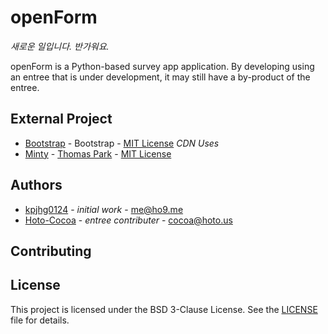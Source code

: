 # openForm

_새로운 일입니다. 반가워요._

openForm is a Python-based survey app application. By developing using an entree that is under development, it may still have a by-product of the entree.

## External Project
* [Bootstrap](https://getbootstrap.com/) - Bootstrap - [MIT License](https://opensource.org/licenses/MIT) _CDN Uses_
* [Minty](https://bootswatch.com/minty/) - [Thomas Park](https://thomaspark.co/) - [MIT License](https://opensource.org/licenses/MIT)

## Authors
* [kpjhg0124](https://github.com/kpjhg0124) - _initial work_ - [me@ho9.me](mailto:me@ho9.me)
* [Hoto-Cocoa](https://github.com/Hoto-Cocoa) - _entree contributer_ - [cocoa@hoto.us](mailto:hoto.us)

## Contributing

## License
This project is licensed under the BSD 3-Clause License. See the [LICENSE](/LICENSE) file for details.
